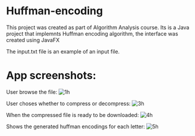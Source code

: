 # Huffman-encoding
This project was created as part of Algorithm Analysis course. Its is a Java project that implemnts Huffman encoding algorithm, the interface was created using JavaFX

The input.txt file is an example of an input file.
# App screenshots:
User browse the file:
![1h](https://user-images.githubusercontent.com/65151701/212492346-6597dd91-250f-4a3a-b5c2-b95acaa09def.jpg)

User choses whether to compress or decompress:
![3h](https://user-images.githubusercontent.com/65151701/212492352-1637559e-f373-4885-94b0-b0874ab545a3.jpg)

When the compressed file is ready to be downloaded:
![4h](https://user-images.githubusercontent.com/65151701/212492354-8cf0313b-e170-4c65-bbc5-54ccbac32737.jpg)

Shows the generated huffman encodings for each letter:
![5h](https://user-images.githubusercontent.com/65151701/212492355-d8b8bde8-6392-4c60-a210-e71bdefd8c7a.jpg)
